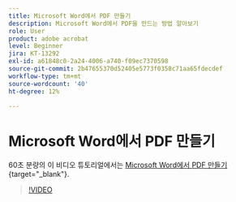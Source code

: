```yaml
---
title: Microsoft Word에서 PDF 만들기
description: Microsoft Word에서 PDF을 만드는 방법 알아보기
role: User
product: adobe acrobat
level: Beginner
jira: KT-13292
exl-id: a61848c0-2a24-4006-a740-f09ec7370598
source-git-commit: 2b47655370d52405e5773f0358c71aa65fdecdef
workflow-type: tm+mt
source-wordcount: '40'
ht-degree: 12%

---
```


# Microsoft Word에서 PDF 만들기

60초 분량의 이 비디오 튜토리얼에서는 [Microsoft Word에서 PDF 만들기](https://www.adobe.com/acrobat/online/word-to-pdf.html){target="_blank"}.

>[!VIDEO](https://video.tv.adobe.com/v/342627?quality=12&learn=on&hidetitle=true)
